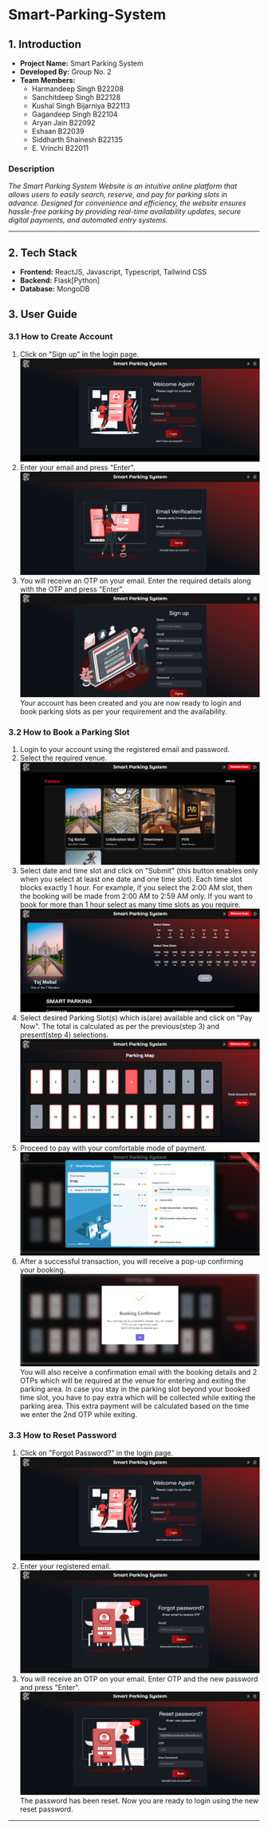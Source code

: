 # Smart-Parking-System

## 1. Introduction

- **Project Name:** Smart Parking System
- **Developed By:** Group No. 2
- **Team Members:**
  - Harmandeep Singh B22208 <br />
  - Sanchitdeep Singh B22128 <br />
  - Kushal Singh Bijarniya B22113 <br />
  - Gagandeep Singh B22104 <br />
  - Aryan Jain B22092 <br />
  - Eshaan B22039 <br />
  - Siddharth Shainesh B22135 <br />
  - E. Vrinchi B22011 <br />

### Description

_The Smart Parking System Website is an intuitive online platform that allows users to easily search, reserve, and pay for parking slots in advance. Designed for convenience and efficiency, the website ensures hassle-free parking by providing real-time availability updates, secure digital payments, and automated entry systems._

---

## 2. Tech Stack

- **Frontend:** ReactJS, Javascript, Typescript, Tailwind CSS
- **Backend:** Flask[Python]
- **Database:** MongoDB

## 3. User Guide

### 3.1 How to Create Account

1. Click on "Sign up" in the login page.
   ![Sign Up](./images/login_page.png)
2. Enter your email and press "Enter".
   ![Enter email](./images/signup_email.png)
3. You will receive an OTP on your email. Enter the required details along with the OTP and press "Enter".
   ![Enter details](./images/signup_form.png)
   Your account has been created and you are now ready to login and book parking slots as per your requirement and the availability.

### 3.2 How to Book a Parking Slot

1. Login to your account using the registered email and password.
2. Select the required venue.
   ![select venue](./images/main_screen.png)
3. Select date and time slot and click on "Submit" (this button enables only when you select at least one date and one time slot). Each time slot blocks exactly 1 hour. For example, if you select the 2:00 AM slot, then the booking will be made from 2:00 AM to 2:59 AM only. If you want to book for more than 1 hour select as many time slots as you require.
   ![Date and Time Slot](./images/slot_selection.png)
4. Select desired Parking Slot(s) which is(are) available and click on "Pay Now". The total is calculated as per the previous(step 3) and present(step 4) selections.
   ![Slot](./images/slot.png)
5. Proceed to pay with your comfortable mode of payment.
   ![Payment](./images/payment.png)
6. After a successful transaction, you will receive a pop-up confirming your booking.
   ![Confirmation](./images/confirmation.png)
   You will also receive a confirmation email with the booking details and 2 OTPs which will be required at the venue for entering and exiting the parking area.
   In case you stay in the parking slot beyond your booked time slot, you have to pay extra which will be collected while exiting the parking area.
   This extra payment will be calculated based on the time we enter the 2nd OTP while exiting.

### 3.3 How to Reset Password

1. Click on "Forgot Password?" in the login page.
   ![Login Page](./images/login_page.png)
2. Enter your registered email.
   ![Forgot Password](./images/forgot_pass.png)
3. You will receive an OTP on your email. Enter OTP and the new password and press "Enter".
   ![enter Password](./images/enter_pass.png)
   The password has been reset. Now you are ready to login using the new reset password.

---
